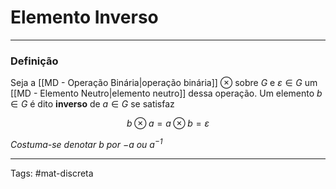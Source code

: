 # Elemento Inverso

---

### Definição

Seja a [[MD - Operação Binária|operação binária]] $\otimes$ sobre $G$ e $\varepsilon \in G$ um [[MD - Elemento Neutro|elemento neutro]] dessa operação. Um elemento $b \in G$ é dito **inverso** de $a \in G$ se satisfaz

$$
b \otimes a = a \otimes b = \varepsilon
$$

*Costuma-se denotar $b$ por $-a$ ou $a^{-1}$*

---

Tags: #mat-discreta 